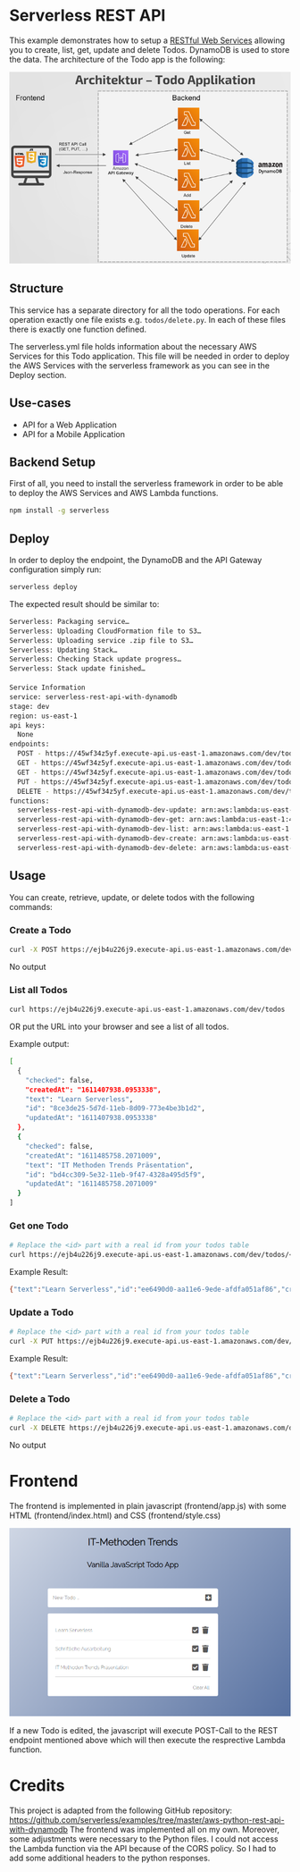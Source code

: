 <!--
title: 'AWS Serverless REST API with DynamoDB store example in Python'
description: 'This example demonstrates how to setup a RESTful Web Service allowing you to create, list, get, update and delete Todos. DynamoDB is used to store the data.'
layout: Doc
framework: v1
platform: AWS
language: Python
-->
# Serverless REST API

This example demonstrates how to setup a [RESTful Web Services](https://en.wikipedia.org/wiki/Representational_state_transfer#Applied_to_web_services) allowing you to create, list, get, update and delete Todos. DynamoDB is used to store the data.
The architecture of the Todo app is the following:

![Todo_Application_Architecture](Todo_Application_Architecture.png)

## Structure

This service has a separate directory for all the todo operations. For each operation exactly one file exists e.g. `todos/delete.py`. In each of these files there is exactly one function defined.

The serverless.yml file holds information about the necessary AWS Services for this Todo application. This file will be needed in order to deploy the AWS Services with the serverless framework as you can see in the Deploy section.

## Use-cases

- API for a Web Application
- API for a Mobile Application

## Backend Setup
First of all, you need to install the serverless framework in order to be able to deploy the AWS Services and AWS Lambda functions.

```bash
npm install -g serverless
```

## Deploy

In order to deploy the endpoint, the DynamoDB and the API Gateway configuration simply run:

```bash
serverless deploy
```

The expected result should be similar to:

```bash
Serverless: Packaging service…
Serverless: Uploading CloudFormation file to S3…
Serverless: Uploading service .zip file to S3…
Serverless: Updating Stack…
Serverless: Checking Stack update progress…
Serverless: Stack update finished…

Service Information
service: serverless-rest-api-with-dynamodb
stage: dev
region: us-east-1
api keys:
  None
endpoints:
  POST - https://45wf34z5yf.execute-api.us-east-1.amazonaws.com/dev/todos
  GET - https://45wf34z5yf.execute-api.us-east-1.amazonaws.com/dev/todos
  GET - https://45wf34z5yf.execute-api.us-east-1.amazonaws.com/dev/todos/{id}
  PUT - https://45wf34z5yf.execute-api.us-east-1.amazonaws.com/dev/todos/{id}
  DELETE - https://45wf34z5yf.execute-api.us-east-1.amazonaws.com/dev/todos/{id}
functions:
  serverless-rest-api-with-dynamodb-dev-update: arn:aws:lambda:us-east-1:488110005556:function:serverless-rest-api-with-dynamodb-dev-update
  serverless-rest-api-with-dynamodb-dev-get: arn:aws:lambda:us-east-1:488110005556:function:serverless-rest-api-with-dynamodb-dev-get
  serverless-rest-api-with-dynamodb-dev-list: arn:aws:lambda:us-east-1:488110005556:function:serverless-rest-api-with-dynamodb-dev-list
  serverless-rest-api-with-dynamodb-dev-create: arn:aws:lambda:us-east-1:488110005556:function:serverless-rest-api-with-dynamodb-dev-create
  serverless-rest-api-with-dynamodb-dev-delete: arn:aws:lambda:us-east-1:488110005556:function:serverless-rest-api-with-dynamodb-dev-delete
```

## Usage

You can create, retrieve, update, or delete todos with the following commands:

### Create a Todo

```bash
curl -X POST https://ejb4u226j9.execute-api.us-east-1.amazonaws.com/dev/todos --data '{ "text": "Learn Serverless" }'
```

No output

### List all Todos

```bash
curl https://ejb4u226j9.execute-api.us-east-1.amazonaws.com/dev/todos
```
OR put the URL into your browser and see a list of all todos.

Example output:
```bash
[
  {
    "checked": false,
    "createdAt": "1611407938.0953338",
    "text": "Learn Serverless",
    "id": "8ce3de25-5d7d-11eb-8d09-773e4be3b1d2",
    "updatedAt": "1611407938.0953338"
  },
  {
    "checked": false,
    "createdAt": "1611485758.2071009",
    "text": "IT Methoden Trends Präsentation",
    "id": "bd4cc309-5e32-11eb-9f47-4328a495d5f9",
    "updatedAt": "1611485758.2071009"
  }
]
```

### Get one Todo

```bash
# Replace the <id> part with a real id from your todos table
curl https://ejb4u226j9.execute-api.us-east-1.amazonaws.com/dev/todos/<id>
```

Example Result:
```bash
{"text":"Learn Serverless","id":"ee6490d0-aa11e6-9ede-afdfa051af86","createdAt":1479138570824,"checked":false,"updatedAt":1479138570824}
```

### Update a Todo

```bash
# Replace the <id> part with a real id from your todos table
curl -X PUT https://ejb4u226j9.execute-api.us-east-1.amazonaws.com/dev/todos/<id> --data '{ "text": "Learn Serverless", "checked": true }'
```

Example Result:
```bash
{"text":"Learn Serverless","id":"ee6490d0-aa11e6-9ede-afdfa051af86","createdAt":1479138570824,"checked":true,"updatedAt":1479138570824}
```

### Delete a Todo

```bash
# Replace the <id> part with a real id from your todos table
curl -X DELETE https://ejb4u226j9.execute-api.us-east-1.amazonaws.com/dev/todos/<id>
```

No output

# Frontend

The frontend is implemented in plain javascript (frontend/app.js) with some HTML (frontend/index.html) and CSS (frontend/style.css)

![Todo_Application_Frontend](Todo_Application_Frontend.png)

If a new Todo is edited, the javascript will execute POST-Call to the REST endpoint mentioned above which will then execute the resprective Lambda function. 

# Credits
This project is adapted from the following GitHub repository: https://github.com/serverless/examples/tree/master/aws-python-rest-api-with-dynamodb
The frontend was implemented all on my own. Moreover, some adjustments were necessary to the Python files. I could not access the Lambda function via the API because of the CORS policy. So I had to add some additional headers to the python responses.
